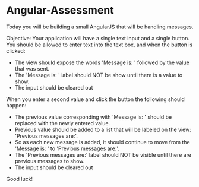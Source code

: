 # Angular-Assessment

Today you will be building a small AngularJS that will be handling messages.

Objective: Your application will have a single text input and a single button. You should be allowed to enter text into the text box, and when the button is clicked:
* The view should expose the words 'Message is: ' followed by the value that was sent. 
* The 'Message is: ' label should NOT be show until there is a value to show. 
* The input should be cleared out

When you enter a second value and click the button the following should happen:
* The previous value corresponding with 'Message is: ' should be replaced with the newly entered value. 
* Previous value should be added to a list that will be labeled on the view: 'Previous messages are:'. 
* So as each new message is added, it should continue to move from the 'Message is: ' to 'Previous messages are:'. 
* The 'Previous messages are:' label should NOT be visible until there are previous messages to show.
* The input should be cleared out

Good luck!
